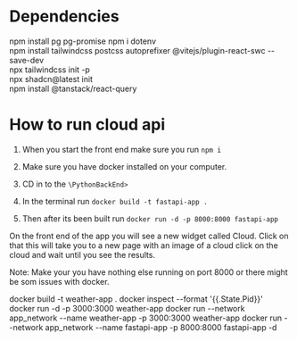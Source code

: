 # Dependencies

npm install pg pg-promise
npm i dotenv  
npm install tailwindcss postcss autoprefixer @vitejs/plugin-react-swc --save-dev  
npx tailwindcss init -p  
npx shadcn@latest init  
npm install @tanstack/react-query

# How to run cloud api

1. When you start the front end make sure you run `npm i`
2. Make sure you have docker installed on your computer.

3. CD in to the `\PythonBackEnd>`

4. In the terminal run `docker build -t fastapi-app .`
5. Then after its been built run `docker run -d -p 8000:8000 fastapi-app`

On the front end of the app you will see a new widget called Cloud.
Click on that this will take you to a new page with an image of a cloud click on the cloud and wait until you see the results.

Note: Make your you have nothing else running on port 8000 or there might be som issues with docker.

docker build -t weather-app .
docker inspect --format '{{.State.Pid}}'
docker run -d -p 3000:3000 weather-app
docker run --network app_network --name weather-app -p 3000:3000 weather-app
docker run --network app_network --name fastapi-app -p 8000:8000 fastapi-app -d